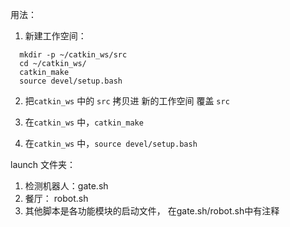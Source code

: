 用法：
  1. 新建工作空间：
  ```
    mkdir -p ~/catkin_ws/src
    cd ~/catkin_ws/
    catkin_make
    source devel/setup.bash
  ```
  
  2. 把`catkin_ws` 中的 `src` 拷贝进 新的工作空间 覆盖 `src`

  3. 在`catkin_ws` 中，`catkin_make`

  4. 在`catkin_ws` 中，`source devel/setup.bash`

launch 文件夹：
  1. 检测机器人：gate.sh
  2. 餐厅： robot.sh
  3. 其他脚本是各功能模块的启动文件， 在gate.sh/robot.sh中有注释
